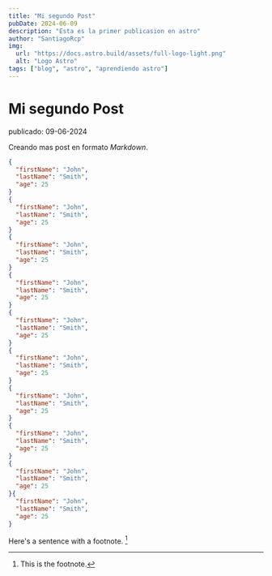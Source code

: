 ```yaml
---
title: "Mi segundo Post"
pubDate: 2024-06-09
description: "Esta es la primer publicasion en astro"
author: "SantiagoRcp"
img:
  url: "https://docs.astro.build/assets/full-logo-light.png"
  alt: "Logo Astro"
tags: ["blog", "astro", "aprendiendo astro"]
---
```


# Mi segundo Post

publicado: 09-06-2024

Creando mas post en formato _Markdown_.

```json
{
  "firstName": "John",
  "lastName": "Smith",
  "age": 25
}
{
  "firstName": "John",
  "lastName": "Smith",
  "age": 25
}
{
  "firstName": "John",
  "lastName": "Smith",
  "age": 25
}
{
  "firstName": "John",
  "lastName": "Smith",
  "age": 25
}
{
  "firstName": "John",
  "lastName": "Smith",
  "age": 25
}
{
  "firstName": "John",
  "lastName": "Smith",
  "age": 25
}
{
  "firstName": "John",
  "lastName": "Smith",
  "age": 25
}
{
  "firstName": "John",
  "lastName": "Smith",
  "age": 25
}
{
  "firstName": "John",
  "lastName": "Smith",
  "age": 25
}{
  "firstName": "John",
  "lastName": "Smith",
  "age": 25
}

```

Here's a sentence with a footnote. [^1]

[^1]: This is the footnote.
